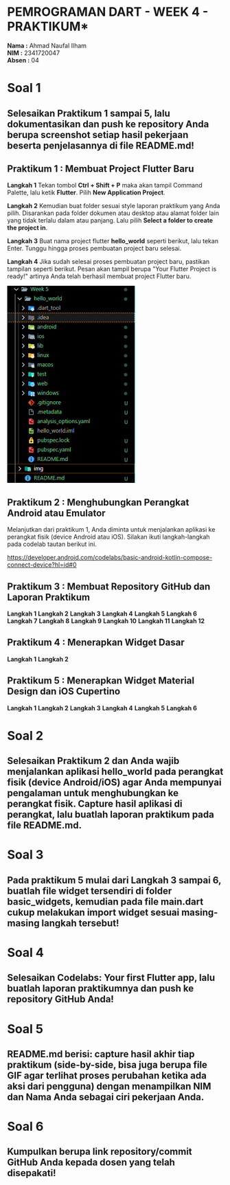 # PEMROGRAMAN DART - WEEK 4 - PRAKTIKUM*

**Nama  :** Ahmad Naufal Ilham  
**NIM   :** 2341720047  
**Absen :** 04  

# Soal 1
## Selesaikan Praktikum 1 sampai 5, lalu dokumentasikan dan push ke repository Anda berupa screenshot setiap hasil pekerjaan beserta penjelasannya di file README.md!

## Praktikum 1 : Membuat Project Flutter Baru
**Langkah 1**
Tekan tombol **Ctrl + Shift + P** maka akan tampil Command Palette, lalu ketik **Flutter**. Pilih **New Application Project**.

**Langkah 2**
Kemudian buat folder sesuai style laporan praktikum yang Anda pilih. Disarankan pada folder dokumen atau desktop atau alamat folder lain yang tidak terlalu dalam atau panjang. Lalu pilih **Select a folder to create the project in**.

**Langkah 3**
Buat nama project flutter **hello_world** seperti berikut, lalu tekan Enter. Tunggu hingga proses pembuatan project baru selesai.

**Langkah 4**
Jika sudah selesai proses pembuatan project baru, pastikan tampilan seperti berikut. Pesan akan tampil berupa "Your Flutter Project is ready!" artinya Anda telah berhasil membuat project Flutter baru.

![](img/image1.png)


## Praktikum 2 : Menghubungkan Perangkat Android atau Emulator
Melanjutkan dari praktikum 1, Anda diminta untuk menjalankan aplikasi ke perangkat fisik (device Android atau iOS). Silakan ikuti langkah-langkah pada codelab tautan berikut ini.

https://developer.android.com/codelabs/basic-android-kotlin-compose-connect-device?hl=id#0



## Praktikum 3 : Membuat Repository GitHub dan Laporan Praktikum
**Langkah 1**
**Langkah 2**
**Langkah 3**
**Langkah 4**
**Langkah 5**
**Langkah 6**
**Langkah 7**
**Langkah 8**
**Langkah 9**
**Langkah 10**
**Langkah 11**
**Langkah 12**

## Praktikum 4 : Menerapkan Widget Dasar
**Langkah 1**
**Langkah 2**

## Praktikum 5 : Menerapkan Widget Material Design dan iOS Cupertino
**Langkah 1**
**Langkah 2**
**Langkah 3**
**Langkah 4**
**Langkah 5**
**Langkah 6**


# Soal 2
## Selesaikan Praktikum 2 dan Anda wajib menjalankan aplikasi hello_world pada perangkat fisik (device Android/iOS) agar Anda mempunyai pengalaman untuk menghubungkan ke perangkat fisik. Capture hasil aplikasi di perangkat, lalu buatlah laporan praktikum pada file README.md.

# Soal 3
## Pada praktikum 5 mulai dari Langkah 3 sampai 6, buatlah file widget tersendiri di folder basic_widgets, kemudian pada file main.dart cukup melakukan import widget sesuai masing-masing langkah tersebut!

# Soal 4
## Selesaikan Codelabs: Your first Flutter app, lalu buatlah laporan praktikumnya dan push ke repository GitHub Anda!

# Soal 5
## README.md berisi: capture hasil akhir tiap praktikum (side-by-side, bisa juga berupa file GIF agar terlihat proses perubahan ketika ada aksi dari pengguna) dengan menampilkan NIM dan Nama Anda sebagai ciri pekerjaan Anda.

# Soal 6
## Kumpulkan berupa link repository/commit GitHub Anda kepada dosen yang telah disepakati!

